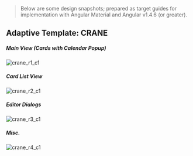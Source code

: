 > Below are some design snapshots; prepared as target guides for implementation with Angular Material and Angular v1.4.6 (or greater).


## Adaptive Template: CRANE

##### Main View (Cards with Calendar Popup)

![crane_r1_c1](https://cloud.githubusercontent.com/assets/210413/9978328/cb2c8248-5eed-11e5-986b-6850fd384b9a.jpg)


##### Card List View

![crane_r2_c1](https://cloud.githubusercontent.com/assets/210413/9978331/e316de12-5eed-11e5-8145-72db1e2a9d13.jpg)


##### Editor Dialogs

![crane_r3_c1](https://cloud.githubusercontent.com/assets/210413/9978333/f37fc908-5eed-11e5-8f23-63997107ef0b.jpg)


##### Misc.

![crane_r4_c1](https://cloud.githubusercontent.com/assets/210413/9978335/fe74d3a8-5eed-11e5-9fb6-6c237a783125.jpg)


